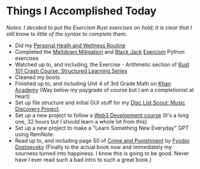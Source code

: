 # Things I Accomplished Today

_Notes: I decided to put the Exercism Rust exercises on hold; it is clear that I still know to little of the syntax to complete them._

- Did my [Personal Healh and Wellness Routine](../../../routines/personal-health-and-wellness-routine-2024-week-1.md)
- Completed the [Meltdown Mitigation](https://exercism.org/tracks/python/exercises/meltdown-mitigation) and [Black Jack](https://exercism.org/tracks/python/exercises/black-jack) [Exercism](https://exercism.org) Python exercises
- Watched up to, and including, the Exercise - Arithmetic section of [Rust 101 Crash Course: Structured Learning Series](https://www.youtube.com/watch?v=lzKeecy4OmQ)
- Cleaned my boots
- Finished up to, and including Unit 4 of 3rd Grade Math on [Khan Academy](https://www.khanacademy.org) (Way below my paygrade of course but I am a completionist at heart)
- Set up file structure and initial GUI stuff for my [Disc List Scout: Music Discovery Project](https://github.com/evorhard/Disc-List-Scout--Music-Discovery).
- Set up a new project to follow a [Web3 Development course](https://www.youtube.com/watch?v=gyMwXuJrbJQ) (It's a long one, 32 hours but I should learn a whole lot from this)
- Set up a new project to make a "Learn Something New Everyday" GPT using RemNote.
- Read up to, and including page 50 of [Crime and Punishment](https://www.goodreads.com/book/show/7144.Crime_and_Punishment) by [Fyodor Dostoevsky](https://www.goodreads.com/author/show/3137322.Fyodor_Dostoevsky) (Finally to the actual book now and immediately my sourness turned into happiness. I know this is going to be good. Never have I ever read such a bad intro to such a great book.)
